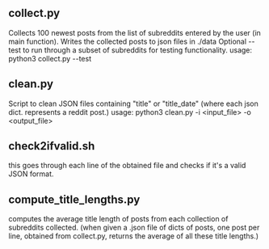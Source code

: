 collect.py
----------
Collects 100 newest posts from the list of subreddits entered by the user (in main function). Writes the collected posts to json files in ./data 
Optional --test to run through a subset of subreddits for testing functionality.
usage: python3 collect.py --test 


clean.py
--------
Script to clean JSON files containing "title" or "title_date" (where each json dict. represents a reddit post.)
usage: python3 clean.py -i <input_file> -o <output_file>



check2ifvalid.sh
----------------
this goes through each line of the obtained file and checks if it's a valid JSON format. 


compute_title_lengths.py
-------------------------
computes the average title length of posts from each collection of subreddits collected. (when given a .json file of dicts of posts, one post per line, obtained from collect.py, returns the average of all these title lengths.)
